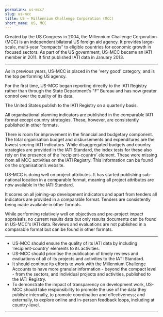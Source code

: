 ```yaml
---
permalink: us-mcc/
slug: us-mcc
title: US – Millennium Challenge Corporation (MCC)
short_name: US, MCC
---
```


Created by the US Congress in 2004, the Millennium Challenge Corporation (MCC) is an independent bilateral US foreign aid agency. It provides large-scale, multi-year “compacts” to eligible countries for economic growth in focused sectors. As part of the US government, US-MCC became an IATI member in 2011. It first published IATI data in January 2013.

---

As in previous years, US-MCC is placed in the 'very good' category, and is the top performing US agency.

For the first time, US-MCC began reporting directly to the IATI Registry rather than through the State Department's "F" Bureau and has now greater control over the quality of its data.

The United States publish to the IATI Registry on a quarterly basis.

All organisational planning indicators are published in the comparable IATI format except country strategies. These, however, are consistently published in other formats.

There is room for improvement in the financial and budgetary component. The total organisation budget and disbursements and expenditures are the lowest scoring IATI indicators. While disaggregated budgets and country strategies are provided in the IATI Standard, the index tests for these also rely on the presence of the ‘recipient-country’ element. These were missing from all MCC activities on the IATI Registry. This information can be found on the organisation’s website.

US-MCC is doing well on project attributes. It has started publishing sub-national location in a comparable format, meaning all project attributes are now available in the IATI Standard.

It scores on all joining-up development indicators and apart from tenders all indicators are provided in a comparable format. Tenders are consistently being made available in other formats.

While performing relatively well on objectives and pre-project impact appraisals, no current results data but only results documents can be found in US-MCC's IATI data. Reviews and evaluations are not published in a comparable format but can be found in other formats.

---

 * US-MCC should ensure the quality of its IATI data by including ‘recipient-country’ elements to its activities.
 * US-MCC should prioritise the publication of timely reviews and evaluations of all of its projects and activities to the IATI Standard.
 * It should continue its efforts to work with the Millennium Challenge Accounts to have more granular information - beyond the compact level - from the sectors, and individual projects and activities, published to the IATI Registry.
 * To demonstrate the impact of transparency on development work, US-MCC should take responsibility to promote the use of the data they publish: internally, to promote coordination and effectiveness; and externally, to explore online and in-person feedback loops, including at country-level.

---
